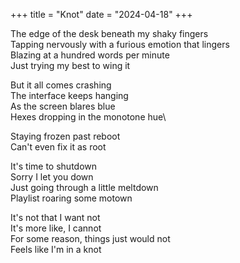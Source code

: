 
+++
title = "Knot"
date = "2024-04-18"
+++

The edge of the desk beneath my shaky fingers\
Tapping nervously with a furious emotion that lingers\
Blazing at a hundred words per minute\
Just trying my best to wing it

But it all comes crashing\
The interface keeps hanging\
As the screen blares blue\
Hexes dropping in the monotone hue\

Staying frozen past reboot\
Can't even fix it as root

It's time to shutdown\
Sorry I let you down\
Just going through a little meltdown\
Playlist roaring some motown

It's not that I want not\
It's more like, I cannot\
For some reason, things just would not\
Feels like I'm in a knot